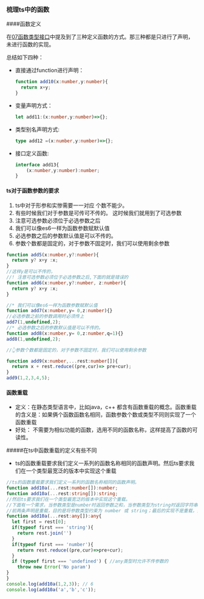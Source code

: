 ### 梳理ts中的函数

####函数定义

在[07函数类型接口](./07函数类型接口.md)中提及到了三种定义函数的方式。那三种都是只进行了声明，未进行函数的实现。

总结如下四种：

* 直接通过function进行声明：

  ```ts
  function add10(x:number,y:number){
    return x+y;
  }
  ```

* 变量声明方式：

  ```ts
  let add11:(x:number,y:number)=>{};
  ```

* 类型别名声明方式:

  ```ts
  type add12 =(x:number,y:number)=>{};
  ```

* 接口定义函数:

  ```ts
  interface add13{
      (x:number,y:number):number;
  }
  ```

#### ts对于函数参数的要求

1. ts中对于形参和实惨需要一一对应  个数不能少。
2. 有些时候我们对于参数是可传可不传的。 这时候我们就用到了可选参数
3. 注意可选参数必须位于必选参数之后
4. 我们可以像es6一样为函数参数赋默认值
5. 必选参数之后的参数默认值是可以不传的。
6. 参数个数都是固定的，对于参数不固定时，我们可以使用剩余参数

```ts
function add5(x:number,y?:number){
  return y? x+y :x;
}
//这样y是可以不传的，
//! 注意可选参数必须位于必选参数之后,下面的就是错误的
function add6(x:number,y?:number, z:number){
  return y? x+y :x;
}

//* 我们可以像es6一样为函数参数赋默认值
function add7(x:number,y= 0,z:number){}
//必选参数之前的参数调用时必须传上
add7(1,undefined,2);
//* 必选参数之后的参数默认值是可以不传的。
function add8(x:number,y= 0,z:number,q=1){}
add8(1,undefined,2);

//👆参数个数都是固定的，对于参数不固定时，我们可以使用剩余参数

function add9(x:number,...rest:number[]){
  return x + rest.reduce((pre,cur)=> pre+cur);
}
add9(1,2,3,4,5);
```

#### 函数重载

* 定义：在静态类型语言中，比如java，c++ 都含有函数重载的概念。函数重载的含义是：如果俩个函数函数名相同，函数参数个数或类型不同则实现了一个函数重载
* 好处： 不需要为相似功能的函数，选用不同的函数名称，这样提高了函数的可读性。

#####在ts中函数重载的定义有些不同

* ts的函数重载要求我们定义一系列的函数名称相同的函数声明。然后ts要求我们在一个类型最宽泛的版本中实现这个重载

```ts
//ts的函数重载要求我们定义一系列的函数名称相同的函数声明。
function add10a(...rest:number[]):number;
function add10a(...rest:string[]):string;
//然后ts要求我们在一个类型最宽泛的版本中实现这个重载。 
//下面有一个需求，当参数类型是number时返回参数之和，当参数类型为string时返回字符串的拼接。
//前两条声明是重载，目的是将参数类型约束为 number 或 string；最后的实现不是重载，要遵循前面的声明
function add10a(...rest:any[]):any{
  let first = rest[0];
  if(typeof first === 'string'){
    return rest.join('')
  }
  if(typeof first === 'number'){
    return rest.reduce((pre,cur)=>pre+cur);
  }
  if (typeof first === 'undefined') { //any类型时允许不传参数的
    throw new Error('No param')
}
}
console.log(add10a(1,2,3)); // 6
console.log(add10a('a','b','c'));
```

